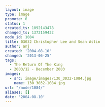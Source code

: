 ```yaml
---
layout: image
type: image
promote: 0
status: 1
created_ts: 1092143478
changed_ts: 1372159432
node_id: 1084
title: 03032 Christopher Lee and Sean Astin
author: anj
created: '2004-08-10'
changed: '2013-06-25'
tags:
  - The Return Of The King
  - 2003/12 - December 2003
images:
  - src: image/images/130_3032-1084.jpg
    name: 130_3032-1084.jpg
url: "/node/1084/"
aliases: []
date: '2004-08-10'
---
```


